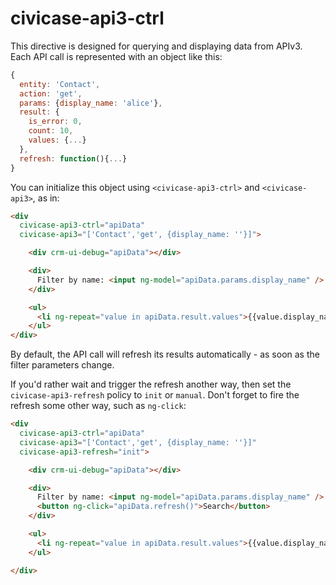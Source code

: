 # civicase-api3-ctrl

This directive is designed for querying and displaying data from APIv3. Each API call is represented with an object like this:

```js
{
  entity: 'Contact',
  action: 'get',
  params: {display_name: 'alice'},
  result: {
    is_error: 0,
    count: 10,
    values: {...}
  },
  refresh: function(){...}
}
```

You can initialize this object using `<civicase-api3-ctrl>` and `<civicase-api3>`, as in:

```html
<div
  civicase-api3-ctrl="apiData"
  civicase-api3="['Contact','get', {display_name: ''}]">

    <div crm-ui-debug="apiData"></div>

    <div>
      Filter by name: <input ng-model="apiData.params.display_name" />
    </div>

    <ul>
      <li ng-repeat="value in apiData.result.values">{{value.display_name}}</li>
    </ul>
</div>
```

By default, the API call will refresh its results automatically - as soon as the filter parameters change.

If you'd rather wait and trigger the refresh another way, then set the `civicase-api3-refresh` policy to `init` or `manual`. Don't forget to fire the refresh some other way, such as `ng-click`:

```html
<div
  civicase-api3-ctrl="apiData"
  civicase-api3="['Contact','get', {display_name: ''}]"
  civicase-api3-refresh="init">

    <div crm-ui-debug="apiData"></div>

    <div>
      Filter by name: <input ng-model="apiData.params.display_name" />
      <button ng-click="apiData.refresh()">Search</button>
    </div>

    <ul>
      <li ng-repeat="value in apiData.result.values">{{value.display_name}}</li>
    </ul>

</div>
```